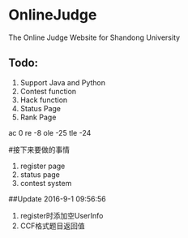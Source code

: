 # OnlineJudge
The Online Judge Website for Shandong University

## Todo:

1. Support Java and Python
1. Contest function
1. Hack function
1. Status Page
1. Rank Page


ac 0
re -8
ole -25
tle -24

#接下来要做的事情
1. register page
1. status page
1. contest system

##Update 2016-9-1 09:56:56
1. register时添加空UserInfo
1. CCF格式题目返回值



